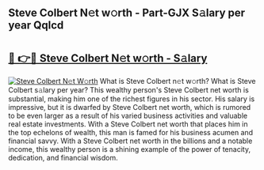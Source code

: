 ## Steve Colbert N𝚎t w𝚘rth - Part-GJX S𝚊lary per year Qqlcd

# <h2><a href="http://gc2rwk.nevu.top/?p=Steve+Colbert">🔗 👉🔴 Steve Colbert N𝚎t w𝚘rth - S𝚊lary</a></h2>

[![Steve Colbert N𝚎t W𝚘rth](https://i.imgur.com/Oavwk0R.jpeg)](http://gc2rwk.nevu.top/?p=Steve+Colbert)
What is Steve Colbert n𝚎t w𝚘rth? What is Steve Colbert s𝚊lary per year?
This wealthy person's Steve Colbert net worth is substantial, making him one of the richest figures in his sector. His salary is impressive, but it is dwarfed by Steve Colbert net worth, which is rumored to be even larger as a result of his varied business activities and valuable real estate investments. With a Steve Colbert net worth that places him in the top echelons of wealth, this man is famed for his business acumen and financial savvy. With a Steve Colbert net worth in the billions and a notable income, this wealthy person is a shining example of the power of tenacity, dedication, and financial wisdom.
